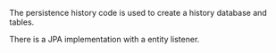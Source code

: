 The persistence history code is used to create a history database and tables.

There is a JPA implementation with a entity listener.
